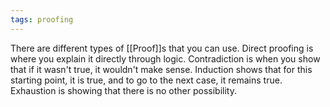 ```yaml
---
tags: proofing 
---
```


There are different types of [[Proof]]s that you can use. Direct proofing is where you explain it directly through logic. Contradiction is when you show that if it wasn't true, it wouldn't make sense. Induction shows that for this starting point, it is true, and to go to the next case, it remains true. Exhaustion is showing that there is no other possibility.